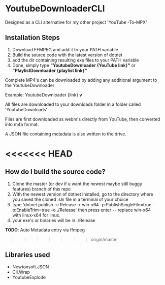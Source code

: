 ﻿# YoutubeDownloaderCLI

Designed as a CLI alternative for my other project 'YouTube -To-MPX'

## Installation Steps

1. Download FFMPEG and add it to your PATH variable
2. Build the source code with the latest version of dotnet
3. add the dir containing resulting exe files to your PATH variable
4. Done, simply type **"YoutubeDownloader {YouTube link}"** or **"PlaylistDownloader {playlist link}"**

Complete MP4's can be downloaded by adding any additional argument to the YoutubeDownloader

Example: YoutubeDownloader {link} **v**

All files are downloaded to your downloads folder in a folder called 'YoutubeDownloads'

Files are first downloaded as webm's directly from YouTube, then converted into m4a format.

A JSON file containing metadata is also written to the drive.

<<<<<<< HEAD
=======
## How do I build the source code?

1. Clone the master (or dev if u want the newest maybe still buggy features) branch of this repo
2. With the newest version of dotnet installed, go to the directory where you saved the cloned .sln file in a terminal of your choice
3. type 'dotnet publish -c Release -r win-x64 -p:PublishSingleFile=true -p:EnableTrim=true -o ./Release' then press enter -- replace win-x64 with linux-x64 for linux.
4. your exe's or binaries will be in ./Release 

**TODO**:
Auto Metadata entry via ffmpeg

>>>>>>> origin/master

## Libraries used

- Newtonsoft.JSON
- Cli.Wrap
- YoutubeExplode
